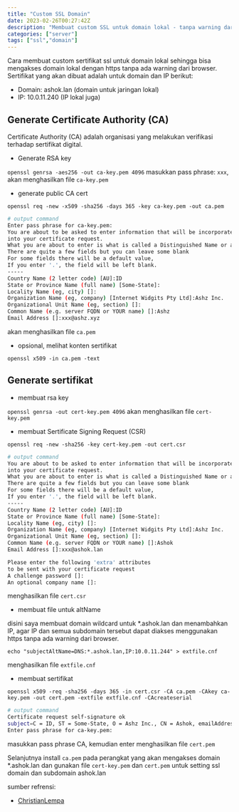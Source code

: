 ```yaml
---
title: "Custom SSL Domain"
date: 2023-02-26T00:27:42Z
description: "Membuat custom SSL untuk domain lokal - tanpa warning dari browser"
categories: ["server"]
tags: ["ssl","domain"]
---
```


Cara membuat custom sertifikat ssl untuk domain lokal sehingga bisa mengakses domain lokal dengan https tanpa ada warning dari browser. 
Sertifikat yang akan dibuat adalah untuk domain dan IP berikut: 
 - Domain: ashok.lan (domain untuk jaringan lokal)
 - IP: 10.0.11.240 (IP lokal juga)

## Generate Certificate Authority (CA)

Certificate Authority (CA) adalah organisasi yang melakukan verifikasi terhadap sertifikat digital.

- Generate RSA key

`openssl genrsa -aes256 -out ca-key.pem 4096` 
masukkan pass phrase: `xxx`, akan menghasilkan file `ca-key.pem`

- generate public CA cert

`openssl req -new -x509 -sha256 -days 365 -key ca-key.pem -out ca.pem`

``` bash
# output command
Enter pass phrase for ca-key.pem:
You are about to be asked to enter information that will be incorporated
into your certificate request.
What you are about to enter is what is called a Distinguished Name or a DN.
There are quite a few fields but you can leave some blank
For some fields there will be a default value,
If you enter '.', the field will be left blank.
-----
Country Name (2 letter code) [AU]:ID
State or Province Name (full name) [Some-State]:
Locality Name (eg, city) []:
Organization Name (eg, company) [Internet Widgits Pty Ltd]:Ashz Inc.
Organizational Unit Name (eg, section) []:
Common Name (e.g. server FQDN or YOUR name) []:Ashz
Email Address []:xxx@ashz.xyz
```
akan menghasilkan file `ca.pem`

- opsional, melihat konten sertifikat 

`openssl x509 -in ca.pem -text`

## Generate sertifikat

- membuat rsa key

`openssl genrsa -out cert-key.pem 4096`
akan menghasilkan file `cert-key.pem`

- membuat Sertificate Signing Request (CSR)

`openssl req -new -sha256 -key cert-key.pem -out cert.csr`

``` bash
# output command
You are about to be asked to enter information that will be incorporated
into your certificate request.
What you are about to enter is what is called a Distinguished Name or a DN.
There are quite a few fields but you can leave some blank
For some fields there will be a default value,
If you enter '.', the field will be left blank.
-----
Country Name (2 letter code) [AU]:ID
State or Province Name (full name) [Some-State]:
Locality Name (eg, city) []:
Organization Name (eg, company) [Internet Widgits Pty Ltd]:Ashz Inc.
Organizational Unit Name (eg, section) []:
Common Name (e.g. server FQDN or YOUR name) []:Ashok
Email Address []:xxx@ashok.lan

Please enter the following 'extra' attributes
to be sent with your certificate request
A challenge password []:
An optional company name []:
```

menghasilkan file `cert.csr`

- membuat file untuk altName

disini saya membuat domain wildcard untuk *.ashok.lan dan menambahkan IP, agar IP dan semua subdomain tersebut dapat diakses menggunakan https tanpa ada warning dari browser. 

`echo "subjectAltName=DNS:*.ashok.lan,IP:10.0.11.244" > extfile.cnf`

menghasilkan file `extfile.cnf`

- membuat sertifikat

`openssl x509 -req -sha256 -days 365 -in cert.csr -CA ca.pem -CAkey ca-key.pem -out cert.pem -extfile extfile.cnf -CAcreateserial`

``` bash
# output command
Certificate request self-signature ok
subject=C = ID, ST = Some-State, O = Ashz Inc., CN = Ashok, emailAddress = xxx@ashok.lan
Enter pass phrase for ca-key.pem:
```
masukkan pass phrase CA, kemudian enter
menghasilkan file `cert.pem`

Selanjutnya install `ca.pem` pada perangkat yang akan mengakses domain *.ashok.lan dan gunakan file `cert-key.pem` dan `cert.pem` untuk setting ssl domain dan subdomain ashok.lan

sumber refrensi: 
 - [ChristianLempa](https://github.com/ChristianLempa/cheat-sheets/blob/main/misc/ssl-certs.md)